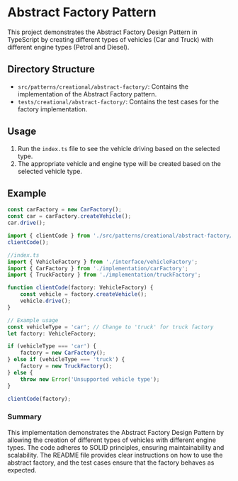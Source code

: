 # Abstract Factory Pattern

This project demonstrates the Abstract Factory Design Pattern in TypeScript by creating different types of vehicles (Car and Truck) with different engine types (Petrol and Diesel).

## Directory Structure
- `src/patterns/creational/abstract-factory/`: Contains the implementation of the Abstract Factory pattern.
- `tests/creational/abstract-factory/`: Contains the test cases for the factory implementation.

## Usage
1. Run the `index.ts` file to see the vehicle driving based on the selected type.
2. The appropriate vehicle and engine type will be created based on the selected vehicle type.

## Example
```ts
const carFactory = new CarFactory();
const car = carFactory.createVehicle();
car.drive();
```

```ts
import { clientCode } from './src/patterns/creational/abstract-factory/index';
clientCode();

//index.ts
import { VehicleFactory } from './interface/vehicleFactory';
import { CarFactory } from './implementation/carFactory';
import { TruckFactory } from './implementation/truckFactory';

function clientCode(factory: VehicleFactory) {
    const vehicle = factory.createVehicle();
    vehicle.drive();
}

// Example usage
const vehicleType = 'car'; // Change to 'truck' for truck factory
let factory: VehicleFactory;

if (vehicleType === 'car') {
    factory = new CarFactory();
} else if (vehicleType === 'truck') {
    factory = new TruckFactory();
} else {
    throw new Error('Unsupported vehicle type');
}

clientCode(factory);
```

### Summary
This implementation demonstrates the Abstract Factory Design Pattern by allowing the creation of different types of vehicles with different engine types. The code adheres to SOLID principles, ensuring maintainability and scalability. The README file provides clear instructions on how to use the abstract factory, and the test cases ensure that the factory behaves as expected.

